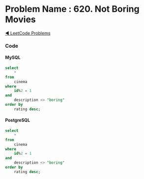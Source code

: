 # Problem Name : 620. Not Boring Movies

[:arrow_backward: LeetCode Problems](../README.md)

### Code

#### MySQL

```sql
select
    *
from
    cinema
where
    id%2 = 1
and
    description <> "boring"
order by
    rating desc;
```

#### PostgreSQL

```sql
select
    *
from
    cinema
where
    id%2 = 1
and
    description <> "boring"
order by
    rating desc;
```